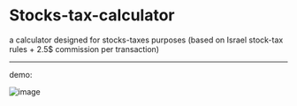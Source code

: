 # Stocks-tax-calculator
a calculator designed for stocks-taxes purposes (based on Israel stock-tax rules + 2.5$ commission per transaction)
_____________________________
demo:


![image](https://user-images.githubusercontent.com/112956707/207564624-7bc66277-36d9-4514-939b-2cb0e82943cd.png)


